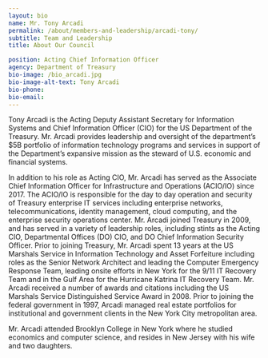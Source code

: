 ```yaml
---
layout: bio
name: Mr. Tony Arcadi
permalink: /about/members-and-leadership/arcadi-tony/
subtitle: Team and Leadership
title: About Our Council

position: Acting Chief Information Officer
agency: Department of Treasury
bio-image: /bio_arcadi.jpg
bio-image-alt-text: Tony Arcadi
bio-phone:
bio-email:
---
```


Tony Arcadi is the Acting Deputy Assistant Secretary for Information Systems and Chief Information Officer (CIO) for the US Department of the Treasury. Mr. Arcadi provides leadership and oversight of the department’s $5B portfolio of information technology programs and services in support of the Department’s expansive mission as the steward of U.S. economic and financial systems.

In addition to his role as Acting CIO, Mr. Arcadi has served as the Associate Chief Information Officer for Infrastructure and Operations (ACIO/IO) since 2017. The ACIO/IO is responsible for the day to day operation and security of Treasury enterprise IT services including enterprise networks, telecommunications, identity management, cloud computing, and the  enterprise security operations center. Mr. Arcadi joined Treasury in 2009, and has served in a variety of leadership roles, including stints as the Acting CIO, Departmental Offices (DO) CIO, and DO Chief Information Security Officer. Prior to joining Treasury, Mr. Arcadi spent 13 years at the US Marshals Service in Information Technology and Asset Forfeiture including roles as the Senior Network Architect and leading the Computer Emergency Response Team, leading onsite efforts in New York for the 9/11 IT Recovery Team and in the Gulf Area for the Hurricane Katrina IT Recovery Team. Mr. Arcadi received a number of awards and citations including the US Marshals Service Distinguished Service Award in 2008. Prior to joining the federal government in 1997, Arcadi managed real estate portfolios for institutional and government clients in the New York City metropolitan area.

Mr. Arcadi attended Brooklyn College in New York where he studied economics and computer science, and resides in New Jersey with his wife and two daughters.